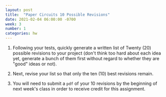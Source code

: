 ```yaml
---
layout: post
title:  "Paper Circuits 10 Possible Revisions"
date: 2021-02-04 06:00:00 -0700
week: 3
number: 1
categories: hw
---
```


1. Following your tests, quickly generate a written list of Twenty (20) possible revisions to your project (don't think too hard about each idea yet, generate a bunch of them first without regard to whether they are "good" ideas or not).

2. Next, revise your list so that only the ten (10) best revisions remain.

3. You will need to submit a `pdf` of your 10 revisions by the beginning of next week's class in order to receive credit for this assignment.
